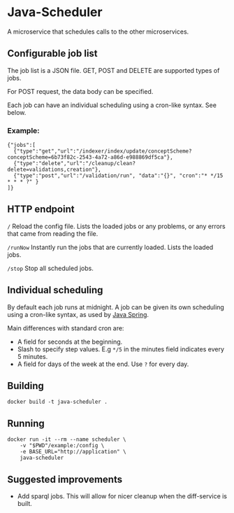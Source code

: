 Java-Scheduler
===

A microservice that schedules calls to the other microservices.

Configurable job list
---

The job list is a JSON file. GET, POST and DELETE are supported types of jobs.

For POST request, the data body can be specified.

Each job can have an individual scheduling using a cron-like syntax. See below.

### Example:

```
{"jobs":[
  {"type":"get","url":"/indexer/index/update/conceptScheme?conceptScheme=6b73f82c-2543-4a72-a86d-e988869df5ca"},
  {"type":"delete","url":"/cleanup/clean?delete=validations,creation"},
  {"type":"post","url":"/validation/run", "data":"{}", "cron":"* */15 * * * ?" }
]}
```

HTTP endpoint
---
`/` Reload the config file. Lists the loaded jobs or any problems, or any errors that came from reading the file.

`/runNow` Instantly run the jobs that are currently loaded. Lists the loaded jobs.

`/stop` Stop all scheduled jobs.

Individual scheduling
---

By default each job runs at midnight. A job can be given its own scheduling using a cron-like syntax, as used by [Java Spring](http://docs.spring.io/spring/docs/current/spring-framework-reference/html/scheduling.html#scheduling-trigger-implementations).

Main differences with standard cron are:

 * A field for seconds at the beginning.
 * Slash to specify step values. E.g `*/5` in the minutes field indicates every 5 minutes.
 * A field for days of the week at the end. Use `?` for every day.

Building
--------

```
docker build -t java-scheduler .
```

Running
-------

```
docker run -it --rm --name scheduler \
    -v "$PWD"/example:/config \
    -e BASE_URL="http://application" \
    java-scheduler
```

Suggested improvements
---
 * Add sparql jobs. This will allow for nicer cleanup when the diff-service is built.
